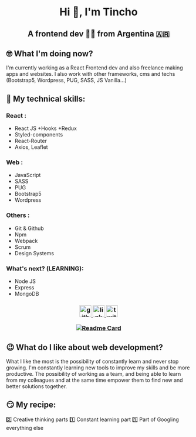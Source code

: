 <h1 align="center">Hi 👋, I'm Tincho</h1>
<h2 align="center">A frontend dev 👨‍💻 from Argentina 🇦🇷</h3>

## 🤓 What I'm doing now?
I'm currently working as a React Frontend dev and also freelance making apps and websites. I also work with other frameworks, cms and techs (Bootstrap5, Wordpress, PUG, SASS, JS Vanilla...)

## 🤖 My technical skills:

### React :
- React JS +Hooks +Redux
- Styled-components
- React-Router
- Axios, Leaflet

### Web : 
- JavaScript
- SASS
- PUG
- Bootstrap5
- Wordpress

### Others :
- Git & Github
- Npm
- Webpack
- Scrum
- Design Systems

### What's next? (LEARNING):
- Node JS
- Express
- MongoDB

<h3 align="center"🤟 You can find me on:</h3>
<p align="center">
  <a href="https://github.com/dosunounodev" target="blank">
      <img src='https://cdn.jsdelivr.net/npm/simple-icons@3.0.1/icons/github.svg' alt='github' height='32'/> 
  </a>
  
  <a href="https://www.linkedin.com/in/dosunounodev" target="blank">
      <img src='https://cdn.jsdelivr.net/npm/simple-icons@3.0.1/icons/linkedin.svg' alt='linkedin' height='32'> 
  </a>
  
  <a href="https://twitter.com/dosunounodev" target="blank">
      <img src='https://cdn.jsdelivr.net/npm/simple-icons@3.0.1/icons/twitter.svg' alt='twitter' alt='twitter' height='32'> 
  </a>
</p>

[![Readme Card](https://github-readme-stats.vercel.app/api/top-langs/?username=dosunounodev&repo=dosunounodev&layout=compact)](https://github.com/dosunounodev/dosunounodev) 

## 😉 What do I like about web development?
What I like the most is the possibility of constantly learn and never stop growing.
I'm constantly learning new tools to improve my skills and be more productive.
The possibility of working as a team, and being able to learn from my colleagues and at the same time empower them to find new and better solutions together.

## 😏 My recipe:
2️⃣ Creative thinking parts
1️⃣ Constant learning part
1️⃣ Part of Googling everything else 
